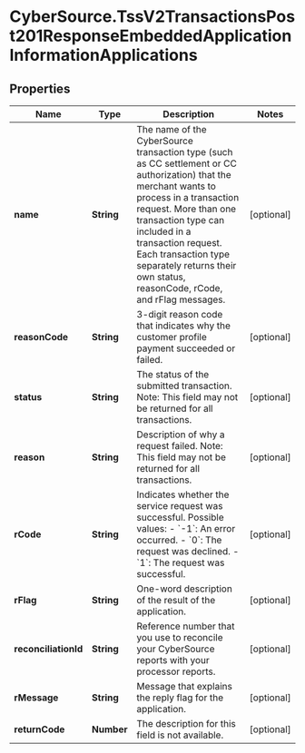 # CyberSource.TssV2TransactionsPost201ResponseEmbeddedApplicationInformationApplications

## Properties
Name | Type | Description | Notes
------------ | ------------- | ------------- | -------------
**name** | **String** | The name of the CyberSource transaction type (such as CC settlement or CC authorization) that the merchant wants to process in a transaction request. More than one transaction type can included in a transaction request. Each transaction type separately returns their own status, reasonCode, rCode, and rFlag messages.  | [optional] 
**reasonCode** | **String** | 3-digit reason code that indicates why the customer profile payment succeeded or failed. | [optional] 
**status** | **String** | The status of the submitted transaction. Note: This field may not be returned for all transactions.  | [optional] 
**reason** | **String** | Description of why a request failed. Note: This field may not be returned for all transactions.  | [optional] 
**rCode** | **String** | Indicates whether the service request was successful. Possible values:  - &#x60;-1&#x60;: An error occurred. - &#x60;0&#x60;: The request was declined. - &#x60;1&#x60;: The request was successful.  | [optional] 
**rFlag** | **String** | One-word description of the result of the application.  | [optional] 
**reconciliationId** | **String** | Reference number that you use to reconcile your CyberSource reports with your processor reports.  | [optional] 
**rMessage** | **String** | Message that explains the reply flag for the application.  | [optional] 
**returnCode** | **Number** | The description for this field is not available. | [optional] 


